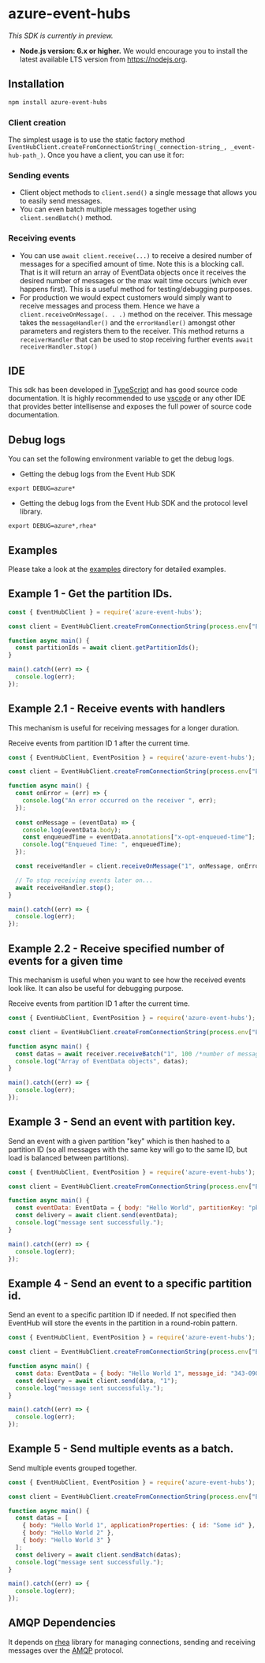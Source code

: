 azure-event-hubs
================

_This SDK is currently in preview._

- **Node.js version: 6.x or higher.** We would encourage you to install the latest available LTS version from https://nodejs.org.

## Installation ##
```bash
npm install azure-event-hubs
```

### Client creation
The simplest usage is to use the static factory method `EventHubClient.createFromConnectionString(_connection-string_, _event-hub-path_)`. Once you have a client, you can use it for:

### Sending events
- Client object methods to `client.send()` a single message that allows you to easily send messages.
- You can even batch multiple messages together using `client.sendBatch()` method.

### Receiving events
- You can use `await client.receive(...)` to receive a desired number of messages for a specified amount of time. Note this is a blocking call. That is it will return an array of EventData objects
once it receives the desired number of messages or the max wait time occurs (which ever happens first). This is a useful method for testing/debugging purposes.
- For production we would expect customers would simply want to receive messages and process them. Hence we have a `client.receiveOnMessage(. . .)` method on the receiver.
This message takes the `messageHandler()` and the `errorHandler()` amongst other parameters and registers them to the receiver. This method returns a `receiverHandler` that can be used to 
stop receiving further events `await receiverHandler.stop()`

## IDE ##
This sdk has been developed in [TypeScript](https://typescriptlang.org) and has good source code documentation. It is highly recommended to use [vscode](https://code.visualstudio.com) or any other IDE that provides better intellisense and exposes the full power of source code documentation.

## Debug logs ##

You can set the following environment variable to get the debug logs.
- Getting the debug logs from the Event Hub SDK
```
export DEBUG=azure*
```
- Getting the debug logs from the Event Hub SDK and the protocol level library.
```
export DEBUG=azure*,rhea*
```

## Examples ##

Please take a look at the [examples](https://github.com/Azure/azure-event-hubs-node/tree/master/examples) directory for detailed examples.

## Example 1 - Get the partition IDs.

```js
const { EventHubClient } = require('azure-event-hubs');

const client = EventHubClient.createFromConnectionString(process.env["EVENTHUB_CONNECTION_STRING"], process.env["EVENTHUB_NAME"]);

function async main() {
  const partitionIds = await client.getPartitionIds();
}

main().catch((err) => {
  console.log(err);
});
```

## Example 2.1 - Receive events with handlers
This mechanism is useful for receiving messages for a longer duration.

Receive events from partition ID 1 after the current time.
```js
const { EventHubClient, EventPosition } = require('azure-event-hubs');

const client = EventHubClient.createFromConnectionString(process.env["EVENTHUB_CONNECTION_STRING"], process.env["EVENTHUB_NAME"]);

function async main() {
  const onError = (err) => {
    console.log("An error occurred on the receiver ", err);
  });
  
  const onMessage = (eventData) => {
    console.log(eventData.body);
    const enqueuedTime = eventData.annotations["x-opt-enqueued-time"];
    console.log("Enqueued Time: ", enqueuedTime);
  });

  const receiveHandler = client.receiveOnMessage("1", onMessage, onError, { eventPosition: EventPosition.fromEnqueuedTime(Date.now()) });

  // To stop receiving events later on...
  await receiveHandler.stop();
}

main().catch((err) => {
  console.log(err);
});
```

## Example 2.2 - Receive specified number of events for a given time
This mechanism is useful when you want to see how the received events look like. It can also be useful for debugging purpose.

Receive events from partition ID 1 after the current time.
```js
const { EventHubClient, EventPosition } = require('azure-event-hubs');

const client = EventHubClient.createFromConnectionString(process.env["EVENTHUB_CONNECTION_STRING"], process.env["EVENTHUB_NAME"]);

function async main() {
  const datas = await receiver.receiveBatch("1", 100 /*number of messages*/, 20 /*amount of time in seconds the receiver should run. Default 60 seconds.*/, { eventPosition: EventPosition.fromEnqueuedTime(Date.now()) });
  console.log("Array of EventData objects", datas);
}

main().catch((err) => {
  console.log(err);
});
```

## Example 3 - Send an event with partition key.

Send an event with a given partition "key" which is then hashed to a partition ID (so all messages with the same key will go to the same ID, but load is balanced between partitions). 

```js
const { EventHubClient, EventPosition } = require('azure-event-hubs');

const client = EventHubClient.createFromConnectionString(process.env["EVENTHUB_CONNECTION_STRING"], process.env["EVENTHUB_NAME"]);

function async main() {
  const eventData: EventData = { body: "Hello World", partitionKey: "pk12345"};
  const delivery = await client.send(eventData);
  console.log("message sent successfully.");
}

main().catch((err) => {
  console.log(err);
});
```

## Example 4 - Send an event to a specific partition id.

Send an event to a specific partition ID if needed. If not specified then EventHub will store the events in the partition in a round-robin pattern.

```js
const { EventHubClient, EventPosition } = require('azure-event-hubs');

const client = EventHubClient.createFromConnectionString(process.env["EVENTHUB_CONNECTION_STRING"], process.env["EVENTHUB_NAME"]);

function async main() {
  const data: EventData = { body: "Hello World 1", message_id: "343-0909-5454-23423-54543" };
  const delivery = await client.send(data, "1");
  console.log("message sent successfully.");
}

main().catch((err) => {
  console.log(err);
});
```

## Example 5 - Send multiple events as a batch. 

Send multiple events grouped together.

```js
const { EventHubClient, EventPosition } = require('azure-event-hubs');

const client = EventHubClient.createFromConnectionString(process.env["EVENTHUB_CONNECTION_STRING"], process.env["EVENTHUB_NAME"]);

function async main() {
  const datas = [
    { body: "Hello World 1", applicationProperties: { id: "Some id" }, partitionKey: "pk786" },
    { body: "Hello World 2" },
    { body: "Hello World 3" }
  ];
  const delivery = await client.sendBatch(datas);
  console.log("message sent successfully.");
}

main().catch((err) => {
  console.log(err);
});
```

## AMQP Dependencies ##
It depends on [rhea](https://github.com/amqp/rhea) library for managing connections, sending and receiving messages over the [AMQP](http://docs.oasis-open.org/amqp/core/v1.0/os/amqp-core-complete-v1.0-os.pdf) protocol.

